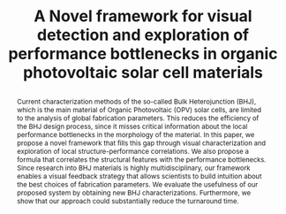 ---
# this file is written in YAML http://docs.ansible.com/ansible/latest/YAMLSyntax.html
# all lines with a leading sharp are comments and will not be compiled
# longer blocks of text should start with a a leading > to escape all special characters
  
# URL handle for generated webpage
slug:       bhjbottlenecks

#specifies layout to be used for page generation (do not modify)
layout:     publication

#publication title
title:      >
   A Novel framework for visual detection and exploration of performance bottlenecks in organic photovoltaic solar cell materials

#include in selected publications on front page (optional, delete line if not applicable)
#display: selected

#list all publication authors in correct order
authors:
 - Amal Aboulhassan
 - Daniel Baum
 - Olga Wodo
 - Baskar Ganapathysubramanian
 - Aram Amassian
 - Markus Hadwiger 
 
#insert publication venue (displayed on publication page)
venue:      >
   Computer Graphics Forum, Vol.34, No.3 (Proceedings Eurographics/IEEE Symposium on Visualization, Eurovis 2015), pp. 401-410
   
#insert short venue (displayed in box in publication list)
shortvenue: >
   Eurovis 2015

#specify publication year
year:       2015

#insert abstract of publication
abstract:   >
   Current characterization methods of the so-called Bulk Heterojunction (BHJ), which is the main material of Organic Photovoltaic (OPV) solar cells, are limited to the analysis of global fabrication parameters. This reduces the efficiency of the BHJ design process, since it misses critical information about the local performance bottlenecks in the morphology of the material. In this paper, we propose a novel framework that fills this gap through visual characterization and exploration of local structure-performance correlations. We also propose a formula that correlates the structural features with the performance bottlenecks. Since research into BHJ materials is highly multidisciplinary, our framework enables a visual feedback strategy that allows scientists to build intuition about the best choices of fabrication parameters. We evaluate the usefulness of our proposed system by obtaining new BHJ characterizations. Furthermore, we show that our approach could substantially reduce the turnaround time.

#link to hi-res teaser image of publication (please make sure the image is wide, e.g. aspect ratio between 4:2 and 4:1) 
teaser:     './publications/2015_aboulhassan_bhjbottlenecks.png'

#link to smaller thumbnail image of publication (please make sure the aspect ratio is 3:2, suggested size is 150x100px)
thumbnail:  './publications/2015_aboulhassan_thumbnail.png'

#link to publication video (optional): you can either upload the video to our website (insert local link) or host it on youtube or vimeo (in this case insert the youtube/vimeo link)
#video:      'https://www.youtube.com/watch?v=xxxxxx'

#link to publication pdf (optional)
pdf:        './publications/2015_aboulhassan_bhjbottlenecks.pdf'

#insert citation. please format citation by inserting <br> at line breaks, &emsp; will insert a tab character to prettify the citation
citation:   >
  @article{Aboulhassan2015BHJBottlenecks,<br>
   &emsp;title = {A Novel Framework for Visual Detection and Exploration of Performance Bottlenecks in Organic Photovoltaic Solar Cell Materials},<br>
   &emsp;author = {Aboulhassan, Amal and Baum, Daniel and Wodo, Olga and Ganapathysubramanian, Baskar and Amassian, Aram and Hadwiger, Markus},<br>
   &emsp;journal = {Computer Graphics Forum (Proceedings Eurographics/IEEE Symposium on Visualization, Eurovis 2015)},<br>
   &emsp;year = {2015}<br>
   &emsp;volume = {34},<br>
   &emsp;number = {3},<br>
   &emsp;pages = {401--410},<br>
  }

#insert links to additional material for the publication (optional)
#links need a title, a URL and a type (this defines the link icon) which can be one of the following values: code, archive, files, slides or text (this is the default icon)
#links: 
# - title: ExampleCode
#   type:  code
#   url:   './publications/supplementary1.zip' 
# - title: ExampleSlides
#   type:  slides
#   url:   './publications/presentation.pptx' 

#don't forget the leading and trailing --- in a YAML file
---
